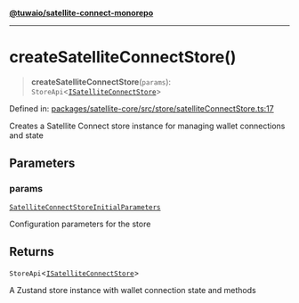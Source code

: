 [**@tuwaio/satellite-connect-monorepo**](../../../README.md)

***

# createSatelliteConnectStore()

> **createSatelliteConnectStore**(`params`): `StoreApi`\<[`ISatelliteConnectStore`](../type-aliases/ISatelliteConnectStore.md)\>

Defined in: [packages/satellite-core/src/store/satelliteConnectStore.ts:17](https://github.com/TuwaIO/satellite-connect/blob/49b38ffcdc75724c7917425f1ae5bfff12102201/packages/satellite-core/src/store/satelliteConnectStore.ts#L17)

Creates a Satellite Connect store instance for managing wallet connections and state

## Parameters

### params

[`SatelliteConnectStoreInitialParameters`](../type-aliases/SatelliteConnectStoreInitialParameters.md)

Configuration parameters for the store

## Returns

`StoreApi`\<[`ISatelliteConnectStore`](../type-aliases/ISatelliteConnectStore.md)\>

A Zustand store instance with wallet connection state and methods
